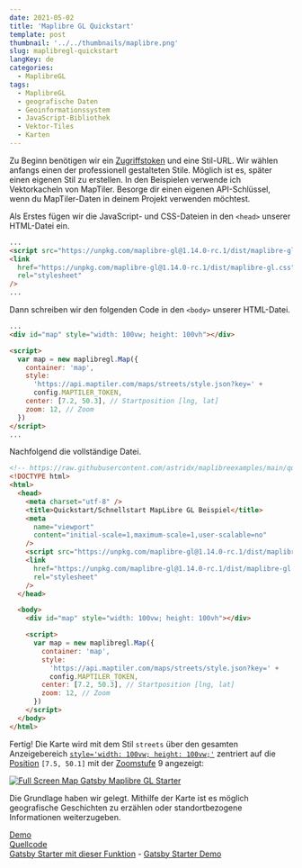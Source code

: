 ```yaml
---
date: 2021-05-02
title: 'Maplibre GL Quickstart'
template: post
thumbnail: '../../thumbnails/maplibre.png'
slug: maplibregl-quickstart
langKey: de
categories:
  - MaplibreGL
tags:
  - MaplibreGL
  - geografische Daten
  - Geoinformationssystem
  - JavaScript-Bibliothek
  - Vektor-Tiles
  - Karten
---
```


Zu Beginn benötigen wir ein [Zugriffstoken](https://docs.mapbox.com/help/how-mapbox-works/access-tokens/) und eine Stil-URL. Wir wählen anfangs einen der professionell gestalteten Stile. Möglich ist es, später einen eigenen Stil zu erstellen. In den Beispielen verwende ich Vektorkacheln von MapTiler. Besorge dir einen eigenen API-Schlüssel, wenn du MapTiler-Daten in deinem Projekt verwenden möchtest.

Als Erstes fügen wir die JavaScript- und CSS-Dateien in den `<head>` unserer HTML-Datei ein.

```html
...
<script src="https://unpkg.com/maplibre-gl@1.14.0-rc.1/dist/maplibre-gl.js"></script>
<link
  href="https://unpkg.com/maplibre-gl@1.14.0-rc.1/dist/maplibre-gl.css"
  rel="stylesheet"
/>
...
```

Dann schreiben wir den folgenden Code in den `<body>` unserer HTML-Datei.

```html
...
<div id="map" style="width: 100vw; height: 100vh"></div>

<script>
  var map = new maplibregl.Map({
    container: 'map',
    style:
      'https://api.maptiler.com/maps/streets/style.json?key=' +
      config.MAPTILER_TOKEN,
    center: [7.2, 50.3], // Startposition [lng, lat]
    zoom: 12, // Zoom
  })
</script>
...
```

Nachfolgend die vollständige Datei.

```html {numberLines: -2}
<!-- https://raw.githubusercontent.com/astridx/maplibreexamples/main/quickstart.html -->
<!DOCTYPE html>
<html>
  <head>
    <meta charset="utf-8" />
    <title>Quickstart/Schnellstart MapLibre GL Beispiel</title>
    <meta
      name="viewport"
      content="initial-scale=1,maximum-scale=1,user-scalable=no"
    />
    <script src="https://unpkg.com/maplibre-gl@1.14.0-rc.1/dist/maplibre-gl.js"></script>
    <link
      href="https://unpkg.com/maplibre-gl@1.14.0-rc.1/dist/maplibre-gl.css"
      rel="stylesheet"
    />
  </head>

  <body>
    <div id="map" style="width: 100vw; height: 100vh"></div>

    <script>
      var map = new maplibregl.Map({
        container: 'map',
        style:
          'https://api.maptiler.com/maps/streets/style.json?key=' +
          config.MAPTILER_TOKEN,
        center: [7.2, 50.3], // Startposition [lng, lat]
        zoom: 12, // Zoom
      })
    </script>
  </body>
</html>
```

Fertig! Die Karte wird mit dem Stil `streets` über den gesamten Anzeigebereich [`style='width: 100vw; height: 100vw;'`](https://wiki.selfhtml.org/wiki/CSS/Wertetypen/Zahlen,_Ma%C3%9Fe_und_Ma%C3%9Feinheiten/Viewportabmessungen) zentriert auf die [Position](https://astrid-guenther.de/dies-und-das/39-geographische-koordinaten) `[7.5, 50.1]` mit der [Zoomstufe](https://wiki.openstreetmap.org/wiki/DE:Zoom_levels) 9 angezeigt:

[![Full Screen Map Gatsby Maplibre GL Starter](https://user-images.githubusercontent.com/9974686/97810139-0f17ce80-1c72-11eb-987f-aea7edadfd6f.png)](https://astridx.github.io/gatsbystarter/gatsby-starter-mapbox-examples/map-full)

Die Grundlage haben wir gelegt. Mithilfe der Karte ist es möglich geografische Geschichten zu erzählen oder standortbezogene Informationen weiterzugeben.

[Demo](https://astridx.github.io/maplibreexamples/quickstart.html)  
[Quellcode](https://github.com/astridx/maplibreexamples/blob/main/quickstart.html)  
[Gatsby Starter mit dieser Funktion](https://github.com/astridx/gatsby-starter-mapbox-examples) - [Gatsby Starter Demo](https://astridx.github.io/gatsbystarter/gatsby-starter-mapbox-examples/)
